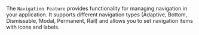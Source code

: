 The `Navigation Feature` provides functionality for managing navigation in your application. It supports different navigation types (Adaptive, Bottom, Dismissable, Modal, Permanent, Rail) and allows you to set navigation items with icons and labels.